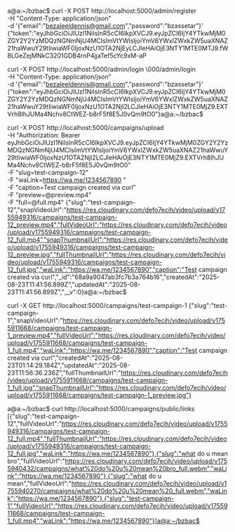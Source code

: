 a@a:~/bzbac$ curl -X POST http://localhost:5000/admin/register \
  -H "Content-Type: application/json" \
  -d '{"email":"bezaleeldennis@gmail.com","password":"bzassetar"}'
{"token":"eyJhbGciOiJIUzI1NiIsInR5cCI6IkpXVCJ9.eyJpZCI6IjY4YTkwMjM0ZGY2Y2YzMDQzNGNmNjU4MCIsImVtYWlsIjoiYmV6YWxlZWxkZW5uaXNAZ21haWwuY29tIiwiaWF0IjoxNzU1OTA2NjEyLCJleHAiOjE3NTY1MTE0MTJ9.fW8LGeZejMNkC3201GDB4rnP4jjaTef5cYc9xM-aP



curl -X POST http://localhost:5000/admin/login \000/admin/login \
  -H "Content-Type: application/json" \
  -d '{"email":"bezaleeldennis@gmail.com","password":"bzassetar"}'
{"token":"eyJhbGciOiJIUzI1NiIsInR5cCI6IkpXVCJ9.eyJpZCI6IjY4YTkwMjM0ZGY2Y2YzMDQzNGNmNjU4MCIsImVtYWlsIjoiYmV6YWxlZWxkZW5uaXNAZ21haWwuY29tIiwiaWF0IjoxNzU1OTA2NjI2LCJleHAiOjE3NTY1MTE0MjZ9.EXTVrh8lhJUMa4Nchv8CtWEZ-b8rF5f8E5J0vQm9tO0"}a@a:~/bzbac$ 






curl -X POST http://localhost:5000/campaigns/upload \
  -H "Authorization: Bearer eyJhbGciOiJIUzI1NiIsInR5cCI6IkpXVCJ9.eyJpZCI6IjY4YTkwMjM0ZGY2Y2YzMDQzNGNmNjU4MCIsImVtYWlsIjoiYmV6YWxlZWxkZW5uaXNAZ21haWwuY29tIiwiaWF0IjoxNzU1OTA2NjI2LCJleHAiOjE3NTY1MTE0MjZ9.EXTVrh8lhJUMa4Nchv8CtWEZ-b8rF5f8E5J0vQm9tO0" \
  -F "slug=test-campaign-12" \
  -F "waLink=https://wa.me/1234567890 " \
  -F "caption=Test campaign created via curl" \
  -F "preview=@preview.mp4" \
  -F "full=@full.mp4"
{"slug":"test-campaign-12","snapVideoUrl":"https://res.cloudinary.com/defo7ecih/video/upload/v1755949316/campaigns/test-campaign-12_preview.mp4","fullVideoUrl":"https://res.cloudinary.com/defo7ecih/video/upload/v1755949316/campaigns/test-campaign-12_full.mp4","snapThumbnailUrl":"https://res.cloudinary.com/defo7ecih/video/upload/v1755949316/campaigns/test-campaign-12_preview.jpg","fullThumbnailUrl":"https://res.cloudinary.com/defo7ecih/video/upload/v1755949316/campaigns/test-campaign-12_full.jpg","waLink":"https://wa.me/1234567890","caption":"Test campaign created via curl","_id":"68a9a9047ab3fc7b3a764b16","createdAt":"2025-08-23T11:41:56.899Z","updatedAt":"2025-08-23T11:41:56.899Z","__v":0}a@a:~/bzbac$ 








curl -X GET http://localhost:5000/campaigns/test-campaign-1
{"slug":"test-campaign-1","snapVideoUrl":"https://res.cloudinary.com/defo7ecih/video/upload/v1755911668/campaigns/test-campaign-1_preview.mp4","fullVideoUrl":"https://res.cloudinary.com/defo7ecih/video/upload/v1755911668/campaigns/test-campaign-1_full.mp4","waLink":"https://wa.me/1234567890","caption":"Test campaign created via curl","createdAt":"2025-08-23T01:14:29.184Z","updatedAt":"2025-08-23T11:56:36.236Z","fullThumbnailUrl":"https://res.cloudinary.com/defo7ecih/video/upload/v1755911668/campaigns/test-campaign-1_full.jpg","snapThumbnailUrl":"https://res.cloudinary.com/defo7ecih/video/upload/v1755911668/campaigns/test-campaign-1_preview.jpg"}







a@a:~/bzbac$ curl http://localhost:5000/campaigns/public/links
[{"slug":"test-campaign-12","fullVideoUrl":"https://res.cloudinary.com/defo7ecih/video/upload/v1755949316/campaigns/test-campaign-12_full.mp4","fullThumbnailUrl":"https://res.cloudinary.com/defo7ecih/video/upload/v1755949316/campaigns/test-campaign-12_full.jpg","waLink":"https://wa.me/1234567890"},{"slug":"what do u mean bro","fullVideoUrl":"https://res.cloudinary.com/defo7ecih/video/upload/v1755940432/campaigns/what%20do%20u%20mean%20bro_full.webm","waLink":"https://wa.me/1234567890"},{"slug":"what do u mean","fullVideoUrl":"https://res.cloudinary.com/defo7ecih/video/upload/v1755940270/campaigns/what%20do%20u%20mean%20_full.webm","waLink":"https://wa.me/1234567890"},{"slug":"test-campaign-1","fullVideoUrl":"https://res.cloudinary.com/defo7ecih/video/upload/v1755911668/campaigns/test-campaign-1_full.mp4","waLink":"https://wa.me/1234567890"}]a@a:~/bzbac$ 